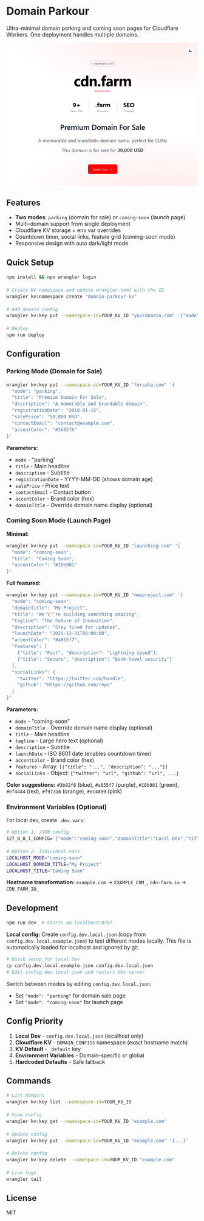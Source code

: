 # Domain Parkour

Ultra-minimal domain parking and coming soon pages for Cloudflare Workers. One deployment handles multiple domains.

![Screenshot of domain parkour](assets/ss-parkour.png)

## Features

- **Two modes**: `parking` (domain for sale) or `coming-soon` (launch page)
- Multi-domain support from single deployment
- Cloudflare KV storage + env var overrides
- Countdown timer, social links, feature grid (coming-soon mode)
- Responsive design with auto dark/light mode

## Quick Setup

```bash
npm install && npx wrangler login

# Create KV namespace and update wrangler.toml with the ID
wrangler kv:namespace create "domain-parkour-kv"

# Add domain config
wrangler kv:key put --namespace-id=YOUR_KV_ID "yourdomain.com" '{"mode":"parking","title":"Premium Domain For Sale","salePrice":"25,000 USD"}'

# Deploy
npm run deploy
```

## Configuration

### Parking Mode (Domain for Sale)

```bash
wrangler kv:key put --namespace-id=YOUR_KV_ID "forsale.com" '{
  "mode": "parking",
  "title": "Premium Domain For Sale",
  "description": "A memorable and brandable domain",
  "registrationDate": "2010-01-15",
  "salePrice": "50,000 USD",
  "contactEmail": "contact@example.com",
  "accentColor": "#3b82f6"
}'
```

**Parameters:**

- `mode` - "parking"
- `title` - Main headline
- `description` - Subtitle
- `registrationDate` - YYYY-MM-DD (shows domain age)
- `salePrice` - Price text
- `contactEmail` - Contact button
- `accentColor` - Brand color (hex)
- `domainTitle` - Override domain name display (optional)

### Coming Soon Mode (Launch Page)

**Minimal:**

```bash
wrangler kv:key put --namespace-id=YOUR_KV_ID "launching.com" '{
  "mode": "coming-soon",
  "title": "Coming Soon",
  "accentColor": "#10b981"
}'
```

**Full featured:**

```bash
wrangler kv:key put --namespace-id=YOUR_KV_ID "newproject.com" '{
  "mode": "coming-soon",
  "domainTitle": "My Project",
  "title": "We'\''re building something amazing",
  "tagline": "The Future of Innovation",
  "description": "Stay tuned for updates",
  "launchDate": "2025-12-31T00:00:00",
  "accentColor": "#a855f7",
  "features": [
    {"title": "Fast", "description": "Lightning speed"},
    {"title": "Secure", "description": "Bank-level security"}
  ],
  "socialLinks": {
    "twitter": "https://twitter.com/handle",
    "github": "https://github.com/repo"
  }
}'
```

**Parameters:**

- `mode` - "coming-soon"
- `domainTitle` - Override domain name display (optional)
- `title` - Main headline
- `tagline` - Large hero text (optional)
- `description` - Subtitle
- `launchDate` - ISO 8601 date (enables countdown timer)
- `accentColor` - Brand color (hex)
- `features` - Array: `[{"title": "...", "description": "..."}]`
- `socialLinks` - Object: `{"twitter": "url", "github": "url", ...}`

**Color suggestions:** `#3b82f6` (blue), `#a855f7` (purple), `#10b981` (green), `#ef4444` (red), `#f97316` (orange), `#ec4899` (pink)

### Environment Variables (Optional)

For local dev, create `.dev.vars`:

```bash
# Option 1: JSON config
127_0_0_1_CONFIG='{"mode":"coming-soon","domainTitle":"Local Dev","title":"Testing"}'

# Option 2: Individual vars
LOCALHOST_MODE="coming-soon"
LOCALHOST_DOMAIN_TITLE="My Project"
LOCALHOST_TITLE="Coming Soon"
```

**Hostname transformation:** `example.com` → `EXAMPLE_COM_`, `cdn-farm.io` → `CDN_FARM_IO_`

## Development

```bash
npm run dev  # Starts on localhost:8787
```

**Local config:** Create `config.dev.local.json` (copy from `config.dev.local.example.json`) to test different modes locally. This file is automatically loaded for localhost and ignored by git.

```bash
# Quick setup for local dev
cp config.dev.local.example.json config.dev.local.json
# Edit config.dev.local.json and restart dev server
```

Switch between modes by editing `config.dev.local.json`:

- Set `"mode": "parking"` for domain sale page
- Set `"mode": "coming-soon"` for launch page

## Config Priority

1. **Local Dev** - `config.dev.local.json` (localhost only)
2. **Cloudflare KV** - `DOMAIN_CONFIGS` namespace (exact hostname match)
3. **KV Default** - `_default` key
4. **Environment Variables** - Domain-specific or global
5. **Hardcoded Defaults** - Safe fallback

## Commands

```bash
# List domains
wrangler kv:key list --namespace-id=YOUR_KV_ID

# View config
wrangler kv:key get --namespace-id=YOUR_KV_ID "example.com"

# Update config
wrangler kv:key put --namespace-id=YOUR_KV_ID "example.com" '{...}'

# Delete config
wrangler kv:key delete --namespace-id=YOUR_KV_ID "example.com"

# Live logs
wrangler tail
```

## License

MIT

